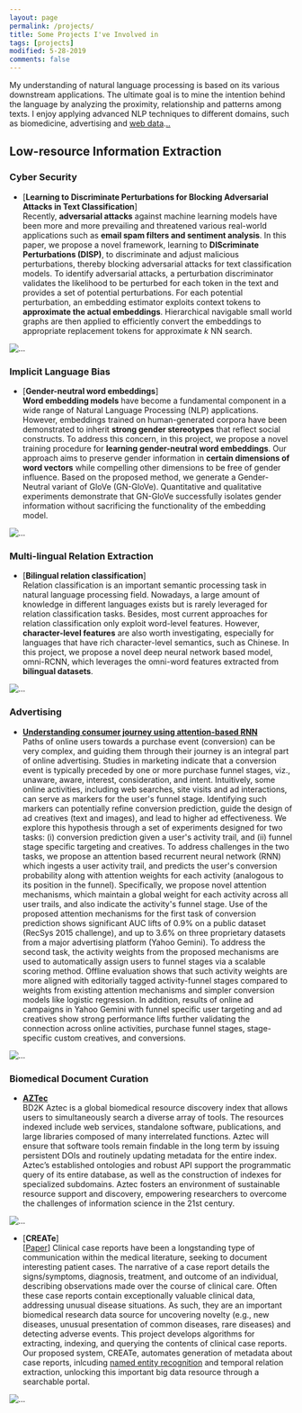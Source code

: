 ```yaml
---
layout: page
permalink: /projects/
title: Some Projects I've Involved in
tags: [projects]
modified: 5-28-2019
comments: false
---
```


My understanding of natural language processing is based on its various downstream applications. The ultimate goal is to mine the intention behind the language by analyzing the proximity, relationship and patterns among texts. I enjoy applying advanced NLP techniques to different domains, such as biomedicine, advertising and <a href="{{ site.url }}/files/zeroShot.pdf" target="_blank">web data</a>.<a href="{{ site.url }}/file/exam.pdf" target="_blank">..</a>

## Low-resource Information Extraction

### Cyber Security

* [**Learning to Discriminate Perturbations for Blocking Adversarial Attacks in Text Classification**]<br>
Recently, **adversarial attacks** against machine learning models have been more and more prevailing and threatened various real-world applications such as **email spam filters and sentiment analysis**.
In this paper, we propose a novel framework, learning to **DIScriminate Perturbations (DISP)**, to discriminate and adjust malicious perturbations, thereby blocking adversarial attacks for text classification models.
To identify adversarial attacks, a perturbation discriminator validates the likelihood to be perturbed for each token in the text and provides a set of potential perturbations.
For each potential perturbation, an embedding estimator exploits context tokens to **approximate the actual embeddings**.
Hierarchical navigable small world graphs are then applied to efficiently convert the embeddings to appropriate replacement tokens for approximate *k* NN search.
<img align="middle" src="{{ site.url }}/images/flow.png" alt="...">

### Implicit Language Bias

* [**Gender-neutral word embeddings**]<br>
**Word embedding models** have become a fundamental component in a wide range of Natural Language Processing (NLP) applications. 
However, embeddings trained on human-generated corpora have been demonstrated to inherit **strong gender stereotypes** that reflect social constructs. 
To address this concern, in this project, we propose a novel training procedure for **learning gender-neutral word embeddings**. Our approach aims to preserve gender information in **certain dimensions of word vectors** while compelling other dimensions to be free of gender influence. Based on the proposed method, we generate a Gender-Neutral variant of GloVe (GN-GloVe). Quantitative and qualitative experiments demonstrate that GN-GloVe successfully isolates gender information without sacrificing the functionality of the embedding model.
<img align="middle" src="{{ site.url }}/images/wg.png" alt="...">

### Multi-lingual Relation Extraction

* [**Bilingual relation classification**]<br>
Relation classification is an important semantic processing task in natural language processing field. Nowadays, a large amount of knowledge in different languages exists but is rarely leveraged for relation classification tasks.
Besides, most current approaches for relation classification only exploit word-level features. However, **character-level features** are also worth investigating, especially for languages that have rich character-level semantics, such as Chinese. In this project, we propose a novel deep neural network based model, omni-RCNN, which leverages the omni-word features extracted from **bilingual datasets**.   
<img align="middle" src="{{ site.url }}/images/omni-rcnn.png" alt="...">
 
### Advertising

* [**Understanding consumer journey using attention-based RNN**](https://research.yahoo.com/publications/9133/understanding-consumer-journey-using-attention-based-recurrent-neural-networks)<br>
Paths of online users towards a purchase event (conversion) can be very complex, and guiding them through their journey is an integral part of online advertising. Studies in marketing indicate that a conversion event is typically preceded by one or more purchase funnel stages, viz., unaware, aware, interest, consideration, and intent. Intuitively, some online activities, including web searches, site visits and ad interactions, can serve as markers for the user's funnel stage. Identifying such markers can potentially refine conversion prediction, guide the design of ad creatives (text and images), and lead to higher ad effectiveness. We explore this hypothesis through a set of experiments designed for two tasks: (i) conversion prediction given a user's activity trail, and (ii) funnel stage specific targeting and creatives. To address challenges in the two tasks, we propose an attention based recurrent neural network (RNN) which ingests a user activity trail, and predicts the user's conversion probability along with attention weights for each activity (analogous to its position in the funnel). Specifically, we propose novel attention mechanisms, which maintain a global weight for each activity across all user trails, and also indicate the activity's funnel stage. Use of the proposed attention mechanisms for the first task of conversion prediction shows significant AUC lifts of 0.9% on a public dataset (RecSys 2015 challenge), and up to 3.6% on three proprietary datasets from a major advertising platform (Yahoo Gemini). To address the second task, the activity weights from the proposed mechanisms are used to automatically assign users to funnel stages via a scalable scoring method. Offline evaluation shows that such activity weights are more aligned with editorially tagged activity-funnel stages compared to weights from existing attention mechanisms and simpler conversion models like logistic regression. In addition, results of online ad campaigns in Yahoo Gemini with funnel specific user targeting and ad creatives show strong performance lifts further validating the connection across online activities, purchase funnel stages, stage-specific custom creatives, and conversions.
<img align="middle" src="{{ site.url }}/images/funnel.png" alt="...">

### Biomedical Document Curation

* [**AZTec**](http://aztec.bio/)<br>
BD2K Aztec is a global biomedical resource discovery index that allows users to simultaneously search a diverse array of tools. The resources indexed include web services, standalone software, publications, and large libraries composed of many interrelated functions. Aztec will ensure that software tools remain findable in the long term by issuing persistent DOIs and routinely updating metadata for the entire index. Aztec’s established ontologies and robust API support the programmatic query of its entire database, as well as the construction of indexes for specialized subdomains. Aztec fosters an environment of sustainable resource support and discovery, empowering researchers to overcome the challenges of information science in the 21st century.
<img align="middle" src="{{ site.url }}/images/aztec.png" alt="...">


* [**CREATe**]<br> [<a href="{{ site.url }}/files/CREATe.pdf">Paper</a>]
Clinical case reports have been a longstanding type of communication within the medical literature, seeking to document interesting patient cases. The narrative of a case report details the signs/symptoms, diagnosis, treatment, and outcome of an individual, describing observations made over the course of clinical care. Often these case reports contain exceptionally valuable clinical data, addressing unusual disease situations. As such, they are an important biomedical research data source for uncovering novelty (e.g., new diseases, unusual presentation of common diseases, rare diseases) and detecting adverse events. This project develops algorithms for extracting, indexing, and querying the contents of clinical case reports. Our proposed system, CREATe, automates generation of metadata about case reports, inlcuding <a href="{{ site.url }}/files/NER.pdf" target="_blank">named entity recognition</a> and temporal relation extraction, unlocking this important big data resource through a searchable portal. 
<img align="middle" src="{{ site.url }}/images/case.png" alt="...">

